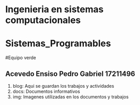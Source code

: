 # Ingenieria en sistemas computacionales
# Sistemas_Programables
#Equipo verde
## Acevedo Ensiso Pedro Gabriel 17211496
1. blog: Aqui se guardan los trabajos y actividades
2. docs: Documentos informativos
3. img: Imagenes utilizadas en los documentos y trabajos
